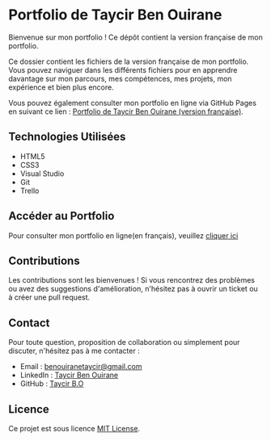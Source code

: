 # Portfolio de Taycir Ben Ouirane

Bienvenue sur mon portfolio ! Ce dépôt contient la version française de mon portfolio.

Ce dossier contient les fichiers de la version française de mon portfolio. Vous pouvez naviguer dans les différents fichiers pour en apprendre davantage sur mon parcours, mes compétences, mes projets, mon expérience et bien plus encore.

Vous pouvez également consulter mon portfolio en ligne via GitHub Pages en suivant ce lien : [Portfolio de Taycir Ben Ouirane (version française)](https://taycir-b.github.io/Portfolio-Taycir-Ben-Ouirane-FR/).

## Technologies Utilisées

- HTML5
- CSS3
- Visual Studio
- Git
- Trello

## Accéder au Portfolio

Pour consulter mon portfolio en ligne(en français), veuillez [cliquer ici](https://taycir-b.github.io/Portfolio-Taycir-Ben-Ouirane-FR/)

## Contributions

Les contributions sont les bienvenues ! Si vous rencontrez des problèmes ou avez des suggestions d'amélioration, n'hésitez pas à ouvrir un ticket ou à créer une pull request.

## Contact

Pour toute question, proposition de collaboration ou simplement pour discuter, n'hésitez pas à me contacter :

- Email : [benouiranetaycir@gmail.com](mailto:benouiranetaycir@gmail.com)
- LinkedIn : [Taycir Ben Ouirane](https://www.linkedin.com/in/taycir-b-40a93a1a2/)
- GitHub : [Taycir B.O](https://github.com/Taycir-B)

## Licence

Ce projet est sous licence [MIT License](https://opensource.org/licenses/MIT).
